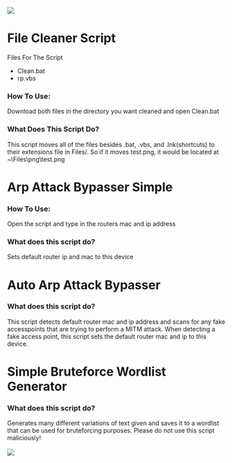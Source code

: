 
<img src="https://capsule-render.vercel.app/api?type=slice&color=07b1ff&height=315&section=header&text=Simple%20MSDOS%20Scripts&fontSize=60&fontColor=07ff1a" /></img>
<br />
# File Cleaner Script
Files For The Script
<br />
+ Clean.bat
+ rp.vbs
<h3>How To Use:</h3>
Download both files in the directory you want cleaned and open Clean.bat<br />
<h3>What Does This Script Do?</h3>
This script moves all of the files besides .bat, .vbs, and .lnk(shortcuts) to their extensions file in Files/. So if it moves test.png, it would be located at ~\Files\png\test.png
<br>
<h1>Arp Attack Bypasser Simple</h1>
<h3>How To Use:</h3>
Open the script and type in the routers mac and ip address<br />
<h3>What does this script do?</h3>
Sets default router ip and mac to this device<br />
<h1>Auto Arp Attack Bypasser</h1>
<h3>What does this script do?</h3>
This script detects default router mac and ip address and scans for any fake accesspoints that are trying to perform a MITM attack. When detecting a fake access point, this script sets the default router mac and ip to this device.<br />
<h1>Simple Bruteforce Wordlist Generator</h1>
<h3>What does this script do?</h3>
Generates many different variations of text given and saves it to a wordlist that can be used for bruteforcing purposes. Please do not use this script maliciously!<br />

<br />
<img src="https://capsule-render.vercel.app/api?type=rect&color=ffffff&height=100&section=header&text=Anything%20I%20Post%20On%20Github%20Is OpenSource&fontSize=40&fontColor=07ff1a" /></img>

